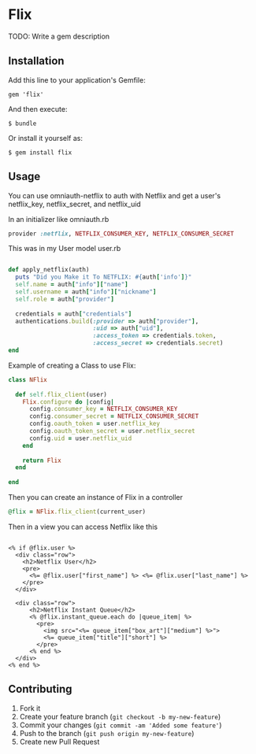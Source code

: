# Flix

TODO: Write a gem description

## Installation

Add this line to your application's Gemfile:

    gem 'flix'

And then execute:

    $ bundle

Or install it yourself as:

    $ gem install flix

## Usage

You can use omniauth-netflix to auth with Netflix and get a user's netflix\_key, netflix\_secret, and netflix\_uid

In an initializer like omniauth.rb

````ruby
provider :netflix, NETFLIX_CONSUMER_KEY, NETFLIX_CONSUMER_SECRET
````

This was in my User model user.rb

````ruby

def apply_netflix(auth)
  puts "Did you Make it To NETFLIX: #{auth['info']}"
  self.name = auth["info"]["name"]
  self.username = auth["info"]["nickname"]
  self.role = auth["provider"]
                        
  credentials = auth["credentials"]
  authentications.build(:provider => auth["provider"], 
                        :uid => auth["uid"],
                        :access_token => credentials.token,
                        :access_secret => credentials.secret)
end

````

Example of creating a Class to use Flix:

````ruby
class NFlix
  
  def self.flix_client(user)
    Flix.configure do |config|
      config.consumer_key = NETFLIX_CONSUMER_KEY
      config.consumer_secret = NETFLIX_CONSUMER_SECRET
      config.oauth_token = user.netflix_key
      config.oauth_token_secret = user.netflix_secret
      config.uid = user.netflix_uid
    end
    
    return Flix
  end
  
end
````

Then you can create an instance of Flix in a controller

````ruby
@flix = NFlix.flix_client(current_user)
````

Then in a view you can access Netflix like this

````erb

<% if @flix.user %>
  <div class="row">
    <h2>Netflix User</h2>
    <pre>
      <%= @flix.user["first_name"] %> <%= @flix.user["last_name"] %>
    </pre>
  </div>

  <div class="row">
      <h2>Netflix Instant Queue</h2>
      <% @flix.instant_queue.each do |queue_item| %>
        <pre>
          <img src="<%= queue_item["box_art"]["medium"] %>">
          <%= queue_item["title"]["short"] %>
        </pre>
      <% end %>
  </div>
<% end %>

````



## Contributing

1. Fork it
2. Create your feature branch (`git checkout -b my-new-feature`)
3. Commit your changes (`git commit -am 'Added some feature'`)
4. Push to the branch (`git push origin my-new-feature`)
5. Create new Pull Request

